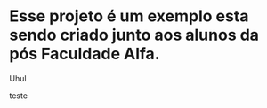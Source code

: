 # Esse projeto é um exemplo esta sendo criado junto aos alunos da pós Faculdade Alfa.
Uhul



teste
